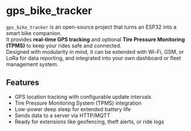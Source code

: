 # gps_bike_tracker

`gps_bike_tracker` is an open-source project that turns an ESP32 into a smart bike companion.  
It provides **real-time GPS tracking** and optional **Tire Pressure Monitoring (TPMS)** to keep your rides safe and connected.  
Designed with modularity in mind, it can be extended with Wi-Fi, GSM, or LoRa for data reporting, and integrated into your own dashboard or fleet management system.

## Features
- GPS location tracking with configurable update intervals  
- Tire Pressure Monitoring System (TPMS) integration  
- Low-power deep sleep for extended battery life  
- Sends data to a server via HTTP/MQTT  
- Ready for extensions like geofencing, theft alerts, or ride logs  
